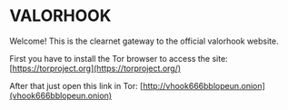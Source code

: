 # VALORHOOK

Welcome!
This is the clearnet gateway to the official valorhook website.

First you have to install the Tor browser to access the site: [https://torproject.org](https://torproject.org/)

After that just open this link in Tor: [http://vhook666bblopeun.onion](vhook666bblopeun.onion)

